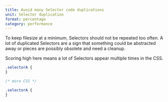 ```yaml
---
title: Avoid many Selector code duplications
unit: Selector duplication
format: percentage
category: performance
---
```


To keep filesize at a minimum, Selectors should not be repeated too often. A lot of duplicated Selectors are a sign that something could be abstracted away or pieces are possibly obsolete and need a cleanup.

Scoring high here means a lot of Selectors appear multiple times in the CSS.

```css
.selectorA {
}

/* more CSS */

.selectorA {
}
```
